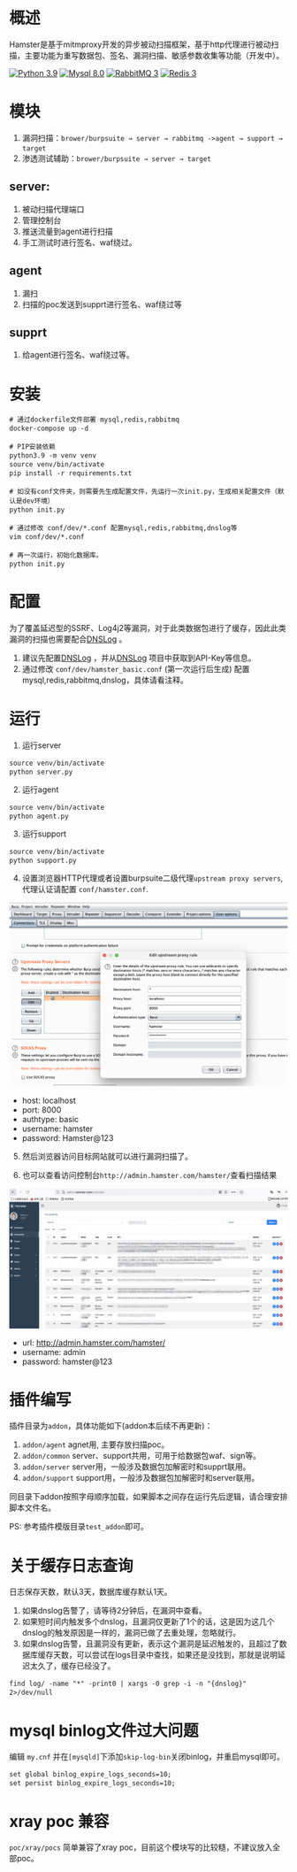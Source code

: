# 概述

Hamster是基于mitmproxy开发的异步被动扫描框架，基于http代理进行被动扫描，主要功能为重写数据包、签名、漏洞扫描、敏感参数收集等功能（开发中）。

[![Python 3.9](https://img.shields.io/badge/python-3.9-yellow.svg)](https://www.python.org/)
[![Mysql 8.0](https://img.shields.io/badge/mysql-8.0-yellow.svg)](https://www.mysql.com/)
[![RabbitMQ 3](https://img.shields.io/badge/rabbitmq->=3-blue.svg)](https://www.rabbitmq.com/)
[![Redis 3](https://img.shields.io/badge/redis->=3-blue.svg)](https://redis.io/)

# 模块

1. 漏洞扫描：`brower/burpsuite → server → rabbitmq ->agent → support → target `
2. 渗透测试辅助：`brower/burpsuite → server → target`

## server: 
1. 被动扫描代理端口
2. 管理控制台
3. 推送流量到agent进行扫描
4. 手工测试时进行签名、waf绕过。

## agent
1. 漏扫
2. 扫描的poc发送到supprt进行签名、waf绕过等

## supprt
1. 给agent进行签名、waf绕过等。

# 安装

```
# 通过dockerfile文件部署 mysql,redis,rabbitmq 
docker-compose up -d

# PIP安装依赖
python3.9 -m venv venv
source venv/bin/activate
pip install -r requirements.txt

# 如没有conf文件夹，则需要先生成配置文件，先运行一次init.py，生成相关配置文件（默认是dev环境）
python init.py

# 通过修改 conf/dev/*.conf 配置mysql,redis,rabbitmq,dnslog等
vim conf/dev/*.conf 

# 再一次运行，初始化数据库。
python init.py
```

# 配置

为了覆盖延迟型的SSRF、Log4j2等漏洞，对于此类数据包进行了缓存，因此此类漏洞的扫描也需要配合[DNSLog](https://github.com/orleven/Celestion) 。

1. 建议先配置[DNSLog](https://github.com/orleven/Celestion) ，并从[DNSLog](https://github.com/orleven/Celestion) 项目中获取到API-Key等信息。
2. 通过修改 `conf/dev/hamster_basic.conf` (第一次运行后生成) 配置mysql,redis,rabbitmq,dnslog，具体请看注释。 

# 运行

1. 运行server

```
source venv/bin/activate
python server.py
```

2. 运行agent

```
source venv/bin/activate
python agent.py
```

3. 运行support

```
source venv/bin/activate
python support.py
```

4. 设置浏览器HTTP代理或者设置burpsuite二级代理`upstream proxy servers`, 代理认证请配置 `conf/hamster.conf`.

![burpsuite_proxy](show/burpsuite_proxy.png)

* host: localhost
* port: 8000
* authtype: basic
* username: hamster
* password: Hamster@123 

5. 然后浏览器访问目标网站就可以进行漏洞扫描了。

6. 也可以查看访问控制台`http://admin.hamster.com/hamster/`查看扫描结果

![web](show/web.png)

* url: http://admin.hamster.com/hamster/
* username: admin
* password: hamster@123 

# 插件编写

插件目录为`addon`，具体功能如下(addon本后续不再更新)：

1. `addon/agent` agnet用, 主要存放扫描poc。
2. `addon/common` server、support共用，可用于给数据包waf、sign等。
3. `addon/server` server用，一般涉及数据包加解密时和supprt联用。
4. `addon/support` support用，一般涉及数据包加解密时和server联用。

同目录下addon按照字母顺序加载，如果脚本之间存在运行先后逻辑，请合理安排脚本文件名。

PS: 参考插件模版目录`test_addon`即可。

# 关于缓存日志查询

日志保存天数，默认3天，数据库缓存默认1天。
1. 如果dnslog告警了，请等待2分钟后，在漏洞中查看。
2. 如果短时间内触发多个dnslog，且漏洞仅更新了1个的话，这是因为这几个dnslog的触发原因是一样的，漏洞已做了去重处理，忽略就行。
3. 如果dnslog告警，且漏洞没有更新，表示这个漏洞是延迟触发的，且超过了数据库缓存天数，可以尝试在logs目录中查找，如果还是没找到，那就是说明延迟太久了，缓存已经没了。

```
find log/ -name "*" -print0 | xargs -0 grep -i -n "{dnslog}" 2>/dev/null
```

# mysql binlog文件过大问题

编辑 `my.cnf` 并在`[mysqld]`下添加`skip-log-bin`关闭binlog，并重启mysql即可。

```
set global binlog_expire_logs_seconds=10;
set persist binlog_expire_logs_seconds=10;
```

# xray poc 兼容

`poc/xray/pocs` 简单兼容了xray poc，目前这个模块写的比较糙，不建议放入全部poc。
